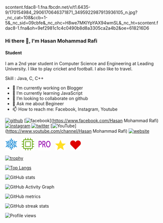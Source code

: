 scontent.fdac8-1.fna.fbcdn.net/v/t1.6435-9/170154984_2906170646371871_3495922987913936105_n.jpg?_nc_cat=108&ccb=1-5&_nc_sid=09cbfe&_nc_ohc=H8we7MKlYpYAX94wmSL&_nc_ht=scontent.fdac8-1.fna&oh=9ef2981c1c4c0490b8d8a3305ca2a4b2&oe=618216D6

### Hi there 👋, I'm Hasan Mohammad Rafi
#### Student


I am a 2nd year student in Computer Science and Engineering  at Leading University. I like to play cricket and football. I also like to travel.

Skill : Java, C, C++

- 🔭 I’m currently working on Blogger 
- 🌱 I’m currently learning JavaScript 
- 👯 I’m looking to collaborate on github 
- 💬 Ask me about Begineer 
- 📫 How to reach me: Facebook, Instagram, Youtube 


[<img src='https://cdn.jsdelivr.net/npm/simple-icons@3.0.1/icons/github.svg' alt='github' height='40'>](https://github.com/rafi0215)  [<img src='https://cdn.jsdelivr.net/npm/simple-icons@3.0.1/icons/facebook.svg' alt='facebook' height='40'>](https://www.facebook.com/Hasan Mohammad Rafi)  [<img src='https://cdn.jsdelivr.net/npm/simple-icons@3.0.1/icons/instagram.svg' alt='instagram' height='40'>](https://www.instagram.com/raa_fii_/)  [<img src='https://cdn.jsdelivr.net/npm/simple-icons@3.0.1/icons/twitter.svg' alt='twitter' height='40'>](https://twitter.com/raa_fii_)  [<img src='https://cdn.jsdelivr.net/npm/simple-icons@3.0.1/icons/youtube.svg' alt='YouTube' height='40'>](https://www.youtube.com/channel/Hasan Mohammad Rafi)  [<img src='https://cdn.jsdelivr.net/npm/simple-icons@3.0.1/icons/icloud.svg' alt='website' height='40'>](https://www.blogger.com/blog/posts/6954756693010458264)  

<a href='https://archiveprogram.github.com/'><img src='https://raw.githubusercontent.com/acervenky/animated-github-badges/master/assets/acbadge.gif' width='40' height='40'></a> <a href='https://docs.github.com/en/developers'><img src='https://raw.githubusercontent.com/acervenky/animated-github-badges/master/assets/devbadge.gif' width='40' height='40'></a> <a href='https://github.com/pricing'><img src='https://raw.githubusercontent.com/acervenky/animated-github-badges/master/assets/pro.gif' width='40' height='40'></a> <a href='https://stars.github.com/'><img src='https://raw.githubusercontent.com/acervenky/animated-github-badges/master/assets/starbadge.gif' width='35' height='35'></a> <a href='https://docs.github.com/en/github/supporting-the-open-source-community-with-github-sponsors'><img src='https://raw.githubusercontent.com/acervenky/animated-github-badges/master/assets/sponsorbadge.gif' width='35' height='35'></a> 

[![trophy](https://github-profile-trophy.vercel.app/?username=rafi0215)](https://github.com/ryo-ma/github-profile-trophy)

[![Top Langs](https://github-readme-stats.vercel.app/api/top-langs/?username=rafi0215)](https://github.com/anuraghazra/github-readme-stats)

![GitHub stats](https://github-readme-stats.vercel.app/api?username=rafi0215&show_icons=true)  

![GitHub Activity Graph](https://activity-graph.herokuapp.com/graph?username=rafi0215)  

![GitHub metrics](https://metrics.lecoq.io/rafi0215)  

![GitHub streak stats](https://github-readme-streak-stats.herokuapp.com/?user=rafi0215)  

![Profile views](https://gpvc.arturio.dev/rafi0215)  
